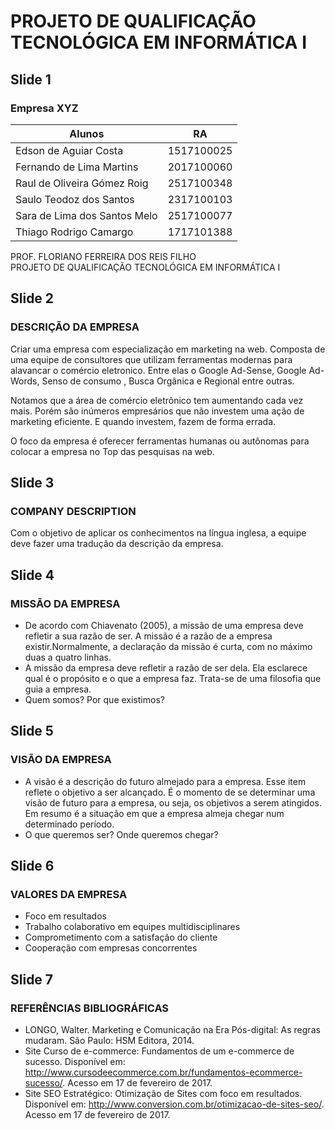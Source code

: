# PROJETO DE QUALIFICAÇÃO TECNOLÓGICA EM INFORMÁTICA I

## Slide 1

### Empresa XYZ

| Alunos                        | RA          |
|-------------------------------|:-----------:|
| Edson de Aguiar Costa         | 1517100025  |
| Fernando de Lima Martins      | 2017100060  |
| Raul de Oliveira Gómez Roig   | 2517100348  |
| Saulo Teodoz dos Santos       | 2317100103  |
| Sara de Lima dos Santos Melo  | 2517100077  |
| Thiago Rodrigo Camargo        | 1717101388  |

PROF. FLORIANO FERREIRA DOS REIS FILHO  
PROJETO DE QUALIFICAÇÃO TECNOLÓGICA EM INFORMÁTICA I


## Slide 2

### DESCRIÇÃO DA EMPRESA

Criar uma empresa com especialização em marketing na web. Composta de uma equipe de consultores que utilizam ferramentas modernas para alavancar o comércio eletronico. Entre elas o Google Ad-Sense, Google Ad-Words,  Senso de consumo , Busca Orgânica e Regional entre outras.  

Notamos que a área de comércio eletrônico tem aumentando cada vez mais. Porém são inúmeros empresários que não investem  uma ação de marketing eficiente. E quando investem, fazem de forma errada.  

O foco da empresa é oferecer ferramentas humanas ou autônomas para colocar a empresa no Top das pesquisas na web.  


## Slide 3

### COMPANY DESCRIPTION

Com o objetivo de aplicar os conhecimentos na língua inglesa, a equipe deve fazer uma tradução da descrição da empresa.


## Slide 4

### MISSÃO DA EMPRESA

- De acordo com Chiavenato (2005), a missão de uma empresa deve refletir a sua razão de ser. A missão é a razão de a empresa existir.Normalmente, a declaração da missão é curta, com no máximo duas a quatro linhas.
- A missão da empresa deve refletir a razão de ser dela. Ela esclarece qual é o propósito e o que a empresa faz. Trata-se de uma filosofia que guia a empresa.
- Quem somos? Por que existimos?


## Slide 5

### VISÃO DA EMPRESA

-  A visão é a descrição do futuro almejado para a empresa. Esse item reflete o objetivo a ser alcançado. É o momento de se determinar uma visão de futuro para a empresa, ou seja, os objetivos a serem atingidos. Em resumo é a situação em que a empresa almeja chegar num determinado período.
-  O que queremos ser? Onde queremos chegar?


## Slide 6

### VALORES DA EMPRESA

- Foco em resultados
- Trabalho colaborativo em equipes multidisciplinares
- Comprometimento com a satisfação do cliente
- Cooperação com empresas concorrentes


## Slide 7

### REFERÊNCIAS BIBLIOGRÁFICAS

- LONGO, Walter. Marketing e Comunicação na Era Pós-digital: As regras mudaram. São Paulo: HSM Editora, 2014.
- Site Curso de e-commerce: Fundamentos de um e-commerce de sucesso. Disponível em: <http://www.cursodeecommerce.com.br/fundamentos-ecommerce-sucesso/>. Acesso em 17 de fevereiro de 2017.
- Site SEO Estratégico: Otimização de Sites com foco em resultados. Disponível em: <http://www.conversion.com.br/otimizacao-de-sites-seo/>. Acesso em 17 de fevereiro de 2017.
